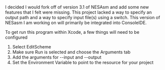 I decided I would fork off of version 3.1 of NESAsm and add some new features that I felt were missing. This project lacked a way to specify an output path and a way to specify input file(s) using a switch. This version of NESasm I am working on will primarily be integrated into ConsoleIDE.


To get run this program within Xcode, a few things will need to be configured
1. Select EditScheme
2. Make sure Run is selected and choose the Arguments tab
3. Add the arguments for --input and --output
4. Set the Environment Variable to point to the resource for your project
